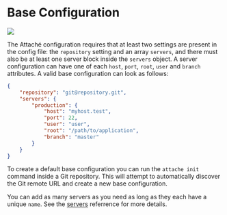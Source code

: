 # Base Configuration

![](https://img.shields.io/github/v/release/tpg/attache?style=flat-square)

The Attaché configuration requires that at least two settings are present in the config file: the `repository` setting and an array `servers`, and there must also be at least one server block inside the `servers` object. A server configuration can have one of each `host`, `port`, `root`, `user` and `branch` attributes. A valid base configuration can look as follows:

```json
{
    "repository": "git@repository.git",
    "servers": {
        "production": {
            "host": "myhost.test",
            "port": 22,
            "user": "user",
            "root": "/path/to/application",
            "branch": "master"
        }
    }
}
```

To create a default base configuration you can run the `attache init` command inside a Git repository. This will attempt to automatically discover the Git remote URL and create a new base configuration.

You can add as many servers as you need as long as they each have a unique `name`. See the [servers](/reference/servers.md) referrence for more details.
